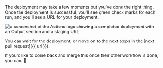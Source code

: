 The deployment may take a few moments but you've done the right thing. Once the deployment is successful, you'll see green check marks for each run, and you'll see a URL for your deployment.

![a screenshot of the Actions logs showing a completed deployment with an Output section and a staging URL](https://user-images.githubusercontent.com/16547949/68046896-6aa42a80-fcb3-11e9-9927-f493201167dc.png)

You can wait for the deployment, or move on to the next steps in the [next pull request]({{ url }}). 

If you'd like to come back and merge this once their other workflow is done, you can. :tada: